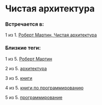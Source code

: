 # Чистая архитектура

### Встречается в:

1 из 1. [Роберт Мартин, Чистая архитектура](../Книги/Программирование/Роберт%20Мартин%20-%20Чистая%20архитектура.md)


### Близкие теги:

1 из 5. [Роберт Мартин](../__tags/robert_martin.md)

2 из 5. [архитектура](../__tags/arhitektura.md)

3 из 5. [книги](../__tags/knigi.md)

4 из 5. [книги по программированию](../__tags/knigi_po_programmirovaniy.md)

5 из 5. [программирование](../__tags/programmirovanie.md)

